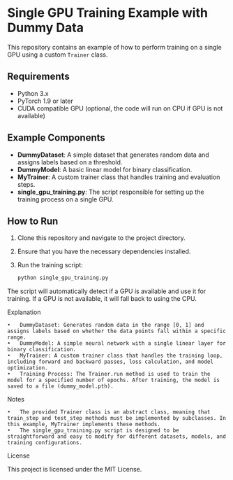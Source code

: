 # Single GPU Training Example with Dummy Data

This repository contains an example of how to perform training on a single GPU using a custom `Trainer` class.

## Requirements

- Python 3.x
- PyTorch 1.9 or later
- CUDA compatible GPU (optional, the code will run on CPU if GPU is not available)

## Example Components

- **DummyDataset**: A simple dataset that generates random data and assigns labels based on a threshold.
- **DummyModel**: A basic linear model for binary classification.
- **MyTrainer**: A custom trainer class that handles training and evaluation steps.
- **single_gpu_training.py**: The script responsible for setting up the training process on a single GPU.

## How to Run

1. Clone this repository and navigate to the project directory.
2. Ensure that you have the necessary dependencies installed.
3. Run the training script:

   ```bash
   python single_gpu_training.py
   ```

The script will automatically detect if a GPU is available and use it for training. If a GPU is not available, it will fall back to using the CPU.

Explanation

	•	DummyDataset: Generates random data in the range [0, 1] and assigns labels based on whether the data points fall within a specific range.
	•	DummyModel: A simple neural network with a single linear layer for binary classification.
	•	MyTrainer: A custom trainer class that handles the training loop, including forward and backward passes, loss calculation, and model optimization.
	•	Training Process: The Trainer.run method is used to train the model for a specified number of epochs. After training, the model is saved to a file (dummy_model.pth).

Notes

	•	The provided Trainer class is an abstract class, meaning that train_step and test_step methods must be implemented by subclasses. In this example, MyTrainer implements these methods.
	•	The single_gpu_training.py script is designed to be straightforward and easy to modify for different datasets, models, and training configurations.

License

This project is licensed under the MIT License.